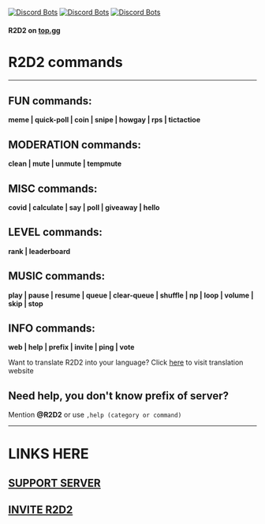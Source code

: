 [![Discord Bots](https://top.gg/api/widget/status/729243368579924049.svg)](https://top.gg/bot/729243368579924049) [![Discord Bots](https://top.gg/api/widget/upvotes/729243368579924049.svg?noavatar=true)](https://top.gg/bot/729243368579924049) [![Discord Bots](https://top.gg/api/widget/owner/729243368579924049.svg?noavatar=true)](https://top.gg/bot/729243368579924049)

#### R2D2 on [top.gg](https://discord.gg/vhS8UuuYDt)

# R2D2 commands
---
## FUN commands:
**meme | quick-poll | coin | snipe | howgay | rps | tictactioe**
## MODERATION commands:
**clean | mute | unmute | tempmute**
## MISC commands:
**covid | calculate | say | poll | giveaway | hello**
## LEVEL commands:
**rank | leaderboard**
## MUSIC commands:
**play | pause | resume | queue | clear-queue | shuffle | np | loop | volume | skip | stop**
## INFO commands:
**web | help | prefix | invite | ping | vote**

Want to translate R2D2 into your language?
Click [here](https://crwd.in/r2d2-bot) to visit translation website

## Need help, you don't know prefix of server?
Mention **@R2D2** or use `,help (category or command)`

---

# LINKS HERE

## [SUPPORT SERVER](https://discord.gg/vhS8UuuYDt)
## [INVITE R2D2](bit.ly/bot-r2d2)
